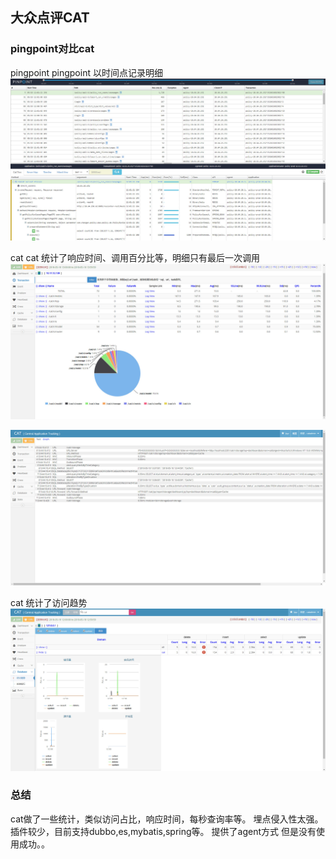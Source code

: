 ## 大众点评CAT

### pingpoint对比cat

pingpoint
pingpoint 以时间点记录明细
![pingpoint-tranc](./images/2018-05-18_135303.jpg)

cat
cat 统计了响应时间、调用百分比等，明细只有最后一次调用
![cat-tranc](./images/2018-05-18_134851.jpg)

![cat-tranc-detail](./images/2018-05-18_135705.jpg)

cat 统计了访问趋势
![cat-v](./images/2018-05-18_140337.jpg)


### 总结
cat做了一些统计，类似访问占比，响应时间，每秒查询率等。
埋点侵入性太强。插件较少，目前支持dubbo,es,mybatis,spring等。
提供了agent方式 但是没有使用成功。。